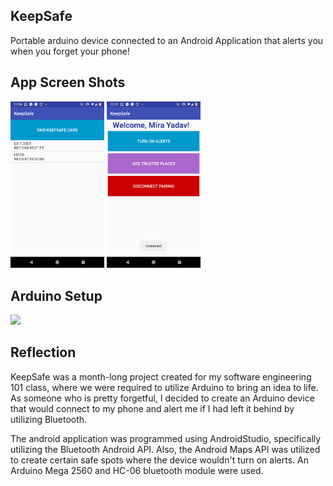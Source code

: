 ## KeepSafe

Portable arduino device connected to an Android Application that alerts you when you forget your phone!

## App Screen Shots
<img src="Images/Connect.png" width="150">

<img src="Images/Dashboard.png" width="150">

## Arduino Setup
<img src="AndroidSetup.jpg" width="150">


## Reflection

KeepSafe was a month-long project created for my software engineering 101 class, where we were required to utilize Arduino to bring an idea to life. As someone who is pretty forgetful, I decided to create an Arduino device that would connect to my phone and alert me if I had left it behind by utilizing Bluetooth. 

The android application was programmed using AndroidStudio, specifically utilizing the Bluetooth Android API. Also, the Android Maps API was utilized to create certain safe spots where the device wouldn't turn on alerts. An Arduino Mega 2560 and HC-06 bluetooth module were used.
